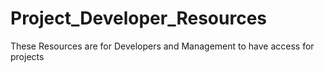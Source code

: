 # Project_Developer_Resources
These Resources are for Developers and Management to have access for projects
